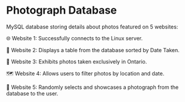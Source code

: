 # Photograph Database
MySQL database storing details about photos featured on 5 websites:

🌐 Website 1: Successfully connects to the Linux server.

📅 Website 2: Displays a table from the database sorted by Date Taken.

🍁 Website 3: Exhibits photos taken exclusively in Ontario.

🗺️ Website 4: Allows users to filter photos by location and date.

🎲 Website 5: Randomly selects and showcases a photograph from the database to the user.
